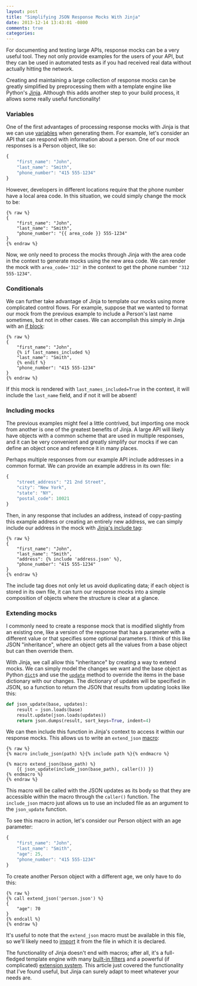 ```yaml
---
layout: post
title: "Simplifying JSON Response Mocks With Jinja"
date: 2013-12-14 13:43:01 -0800
comments: true
categories: 
---
```


For documenting and testing large APIs, response mocks can be a very useful
tool. They not only provide examples for the users of your API, but they can be
used in automated tests as if you had received real data without actually
hitting the network.

Creating and maintaining a large collection of response mocks can be greatly
simplified by preprocessing them with a template engine like Python's
[Jinja](http://jinja.pocoo.org/). Although this adds another step to your build
process, it allows some really useful functionality!

<!-- more -->

### Variables

One of the first advantages of processing response mocks with Jinja is that
we can use [variables](http://jinja.pocoo.org/docs/templates/#variables) when
generating them.
For example, let's consider an API that can respond with information about a
person. One of our mock responses is a Person object, like so:

``` js
{
    "first_name": "John",
    "last_name": "Smith",
    "phone_number": "415 555-1234"
}
```

However, developers in different locations require that the phone number have a
local area code. In this situation, we could simply change the mock to be:

``` js+jinja
{% raw %}
{
    "first_name": "John",
    "last_name": "Smith",
    "phone_number": "{{ area_code }} 555-1234"
}
{% endraw %}
```

Now, we only need to process the mocks through Jinja with the area code in
the context to generate mocks using the new area code. We can render the mock
with `area_code='312'` in the context to get the phone number `"312 555-1234"`.

### Conditionals

We can further take advantage of Jinja to template our mocks using more
complicated control flows. For example, suppose that we wanted to format our
mock from the previous example to include a Person's last name sometimes, but
not in other cases. We can accomplish this simply in Jinja with an
[if block](http://jinja.pocoo.org/docs/templates/#if):

``` js+jinja
{% raw %}
{
    "first_name": "John",
    {% if last_names_included %}
    "last_name": "Smith",
    {% endif %}
    "phone_number": "415 555-1234"
}
{% endraw %}
```

If this mock is rendered with `last_names_included=True` in the context,
it will include the `last_name` field, and if not it will be absent!

### Including mocks

The previous examples might feel a little contrived, but importing one mock
from another is one of the greatest benefits of Jinja.
A large API will likely have objects with a common scheme that are used in
multiple responses, and it can be very convenient and greatly simplify our
mocks if we can define an object once and reference it in many places.

Perhaps multiple responses from our example API include addresses in a common
format. We can provide an example address in its own file:

``` js
{
    "street_address": "21 2nd Street",
    "city": "New York",
    "state": "NY",
    "postal_code": 10021
}
```

Then, in any response that includes an address, instead of copy-pasting this
example address or creating an entirely new address, we can simply include our
address in the mock with
[Jinja's include tag](http://jinja.pocoo.org/docs/templates/#include):

``` js+jinja
{% raw %}
{
    "first_name": "John",
    "last_name": "Smith",
    "address": {% include 'address.json' %},
    "phone_number": "415 555-1234"
}
{% endraw %}
```

The include tag does not only let us avoid duplicating data; if each object is
stored in its own file, it can turn our response mocks into a simple
composition of objects where the structure is clear at a glance.

### Extending mocks

I commonly need to create a response mock that is modified slightly from an
existing one, like a version of the response that has a parameter with a
different value or that specifies some optional parameters.
I think of this like JSON "inheritance", where an object gets all the values
from a base object but can then override them.

With Jinja, we call allow this "inheritance" by creating a way to extend mocks.
We can simply model the changes we want and the base object as Python
[`dict`](http://docs.python.org/2/library/stdtypes.html#mapping-types-dict)s and
use the [`update`](http://docs.python.org/2/library/stdtypes.html#dict.update)
method to override the items in the base dictionary with our changes.
The dictionary of updates will be specified in JSON, so a function to return
the JSON that results from updating looks like this:

``` python
def json_update(base, updates):
    result = json.loads(base)
    result.update(json.loads(updates))
    return json.dumps(result, sort_keys=True, indent=4)
```

We can then include this function in Jinja's context to access it within our
response mocks. This allows us to write an `extend_json`
[macro](http://jinja.pocoo.org/docs/templates/#macros):

``` jinja
{% raw %}
{% macro include_json(path) %}{% include path %}{% endmacro %}

{% macro extend_json(base_path) %}
    {{ json_update(include_json(base_path), caller()) }}
{% endmacro %}
{% endraw %}
```

This macro will be called with the JSON updates as its body so that they are
accessible within the macro through the `caller()` function.
The `include_json` macro just allows us to use an included file as an argument
to the `json_update` function.

To see this macro in action, let's consider our Person object with an age
parameter:

``` js
{
    "first_name": "John",
    "last_name": "Smith",
    "age": 25,
    "phone_number": "415 555-1234"
}
```

To create another Person object with a different age, we only have to do this:

``` js+jinja
{% raw %}
{% call extend_json('person.json') %}
{
    "age": 70
}
{% endcall %}
{% endraw %}
```

It's useful to note that the `extend_json` macro must be available in this
file, so we'll likely need to
[import](http://jinja.pocoo.org/docs/templates/#import) it from the file in
which it is declared.

The functionality of Jinja doesn't end with macros; after all, it's a
full-fledged template engine with many
[built-in filters](http://jinja.pocoo.org/docs/templates/#list-of-builtin-filters)
and a powerful (if complicated)
[extension system](http://jinja.pocoo.org/docs/extensions/).
This article just covered the functionality that I've found useful, but Jinja
can surely adapt to meet whatever your needs are.
